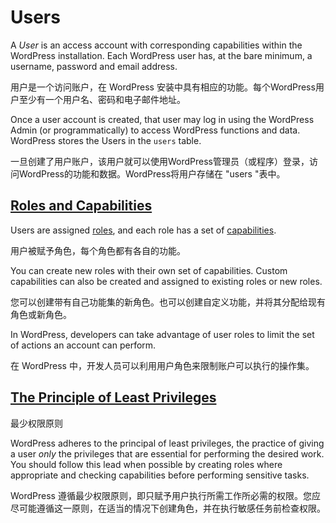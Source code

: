 # Users

A *User* is an access account with corresponding capabilities within the WordPress installation. Each WordPress user has, at the bare minimum, a username, password and email address.

用户是一个访问账户，在 WordPress 安装中具有相应的功能。每个WordPress用户至少有一个用户名、密码和电子邮件地址。

Once a user account is created, that user may log in using the WordPress Admin (or programmatically) to access WordPress functions and data. WordPress stores the Users in the `users` table.

一旦创建了用户账户，该用户就可以使用WordPress管理员（或程序）登录，访问WordPress的功能和数据。WordPress将用户存储在 "users "表中。



## [Roles and Capabilities](https://developer.wordpress.org/plugins/users/#roles-and-capabilities)

Users are assigned [roles](https://developer.wordpress.org/plugins/users/roles-and-capabilities/#roles), and each role has a set of [capabilities](https://developer.wordpress.org/plugins/users/roles-and-capabilities/#capabilities).

用户被赋予角色，每个角色都有各自的功能。

You can create new roles with their own set of capabilities. Custom capabilities can also be created and assigned to existing roles or new roles.

您可以创建带有自己功能集的新角色。也可以创建自定义功能，并将其分配给现有角色或新角色。

In WordPress, developers can take advantage of user roles to limit the set of actions an account can perform.

在 WordPress 中，开发人员可以利用用户角色来限制账户可以执行的操作集。



## [The Principle of Least Privileges](https://developer.wordpress.org/plugins/users/#the-principle-of-least-privileges)

最少权限原则

WordPress adheres to the principal of least privileges, the practice of giving a user *only* the privileges that are essential for performing the desired work. You should follow this lead when possible by creating roles where appropriate and checking capabilities before performing sensitive tasks.

WordPress 遵循最少权限原则，即只赋予用户执行所需工作所必需的权限。您应尽可能遵循这一原则，在适当的情况下创建角色，并在执行敏感任务前检查权限。